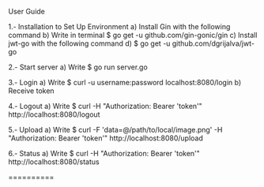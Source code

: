 User Guide

1.- Installation to Set Up Environment
    a) Install Gin with the following command
    b) Write in terminal $ go get -u github.com/gin-gonic/gin
    c) Install jwt-go with the following command
    d) $ go get -u github.com/dgrijalva/jwt-go

2.- Start server
    a) Write $ go run server.go

3.- Login
    a) Write $ curl -u username:password localhost:8080/login
    b) Receive token

4.- Logout
    a) Write $ curl -H "Authorization: Bearer 'token'" http://localhost:8080/logout

5.- Upload
    a) Write $ curl -F 'data=@/path/to/local/image.png' -H "Authorization: Bearer 'token'" http://localhost:8080/upload

6.- Status
    a) Write $ curl -H "Authorization: Bearer 'token'" http://localhost:8080/status


==========
